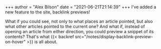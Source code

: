 +++
author = "Alex Bilson"
date = "2021-06-21T21:14:39"
+++
I've added a new feature to the site, backlink previews!

What if you could see, not only to what places an article pointed, but also what other articles pointed to the current one? And what if, instead of opening an article from either direction, you could preview a snippet of its contents? That's what {{< backref src="/notes/display-backlink-preview-on-hover" >}} is all about.
